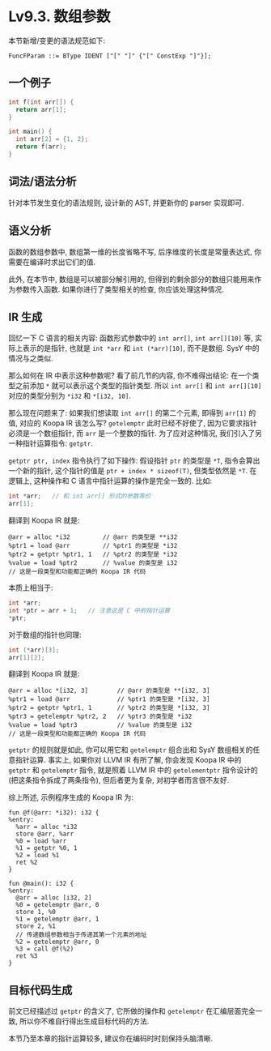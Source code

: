 # Lv9.3. 数组参数

本节新增/变更的语法规范如下:

```ebnf
FuncFParam ::= BType IDENT ["[" "]" {"[" ConstExp "]"}];
```

## 一个例子

```c
int f(int arr[]) {
  return arr[1];
}

int main() {
  int arr[2] = {1, 2};
  return f(arr);
}
```

## 词法/语法分析

针对本节发生变化的语法规则, 设计新的 AST, 并更新你的 parser 实现即可.

## 语义分析

函数的数组参数中, 数组第一维的长度省略不写, 后序维度的长度是常量表达式, 你需要在编译时求出它们的值.

此外, 在本节中, 数组是可以被部分解引用的, 但得到的剩余部分的数组只能用来作为参数传入函数. 如果你进行了类型相关的检查, 你应该处理这种情况.

## IR 生成

回忆一下 C 语言的相关内容: 函数形式参数中的 `int arr[]`, `int arr[][10]` 等, 实际上表示的是指针, 也就是 `int *arr` 和 `int (*arr)[10]`, 而不是数组. SysY 中的情况与之类似.

那么如何在 IR 中表示这种参数呢? 看了前几节的内容, 你不难得出结论: 在一个类型之前添加 `*` 就可以表示这个类型的指针类型. 所以 `int arr[]` 和 `int arr[][10]` 对应的类型分别为 `*i32` 和 `*[i32, 10]`.

那么现在问题来了: 如果我们想读取 `int arr[]` 的第二个元素, 即得到 `arr[1]` 的值, 对应的 Koopa IR 该怎么写? `getelemptr` 此时已经不好使了, 因为它要求指针必须是一个数组指针, 而 `arr` 是一个整数的指针. 为了应对这种情况, 我们引入了另一种指针运算指令: `getptr`.

`getptr ptr, index` 指令执行了如下操作: 假设指针 `ptr` 的类型是 `*T`, 指令会算出一个新的指针, 这个指针的值是 `ptr + index * sizeof(T)`, 但类型依然是 `*T`. 在逻辑上, 这种操作和 C 语言中指针运算的操作是完全一致的. 比如:

```c
int *arr;   // 和 int arr[] 形式的参数等价
arr[1];
```

翻译到 Koopa IR 就是:

```koopa
@arr = alloc *i32         // @arr 的类型是 **i32
%ptr1 = load @arr         // %ptr1 的类型是 *i32
%ptr2 = getptr %ptr1, 1   // %ptr2 的类型是 *i32
%value = load %ptr2       // %value 的类型是 i32
// 这是一段类型和功能都正确的 Koopa IR 代码
```

本质上相当于:

```c
int *arr;
int *ptr = arr + 1;   // 注意这是 C 中的指针运算
*ptr;
```

对于数组的指针也同理:

```c
int (*arr)[3];
arr[1][2];
```

翻译到 Koopa IR 就是:

```koopa
@arr = alloc *[i32, 3]        // @arr 的类型是 **[i32, 3]
%ptr1 = load @arr             // %ptr1 的类型是 *[i32, 3]
%ptr2 = getptr %ptr1, 1       // %ptr2 的类型是 *[i32, 3]
%ptr3 = getelemptr %ptr2, 2   // %ptr3 的类型是 *i32
%value = load %ptr3           // %value 的类型是 i32
// 这是一段类型和功能都正确的 Koopa IR 代码
```

`getptr` 的规则就是如此, 你可以用它和 `getelemptr` 组合出和 SysY 数组相关的任意指针运算. 事实上, 如果你对 LLVM IR 有所了解, 你会发现 Koopa IR 中的 `getptr` 和 `getelemptr` 指令, 就是照着 LLVM IR 中的 `getelementptr` 指令设计的 (把这条指令拆成了两条指令), 但后者更为复杂, 对初学者而言很不友好.

综上所述, 示例程序生成的 Koopa IR 为:

```koopa
fun @f(@arr: *i32): i32 {
%entry:
  %arr = alloc *i32
  store @arr, %arr
  %0 = load %arr
  %1 = getptr %0, 1
  %2 = load %1
  ret %2
}

fun @main(): i32 {
%entry:
  @arr = alloc [i32, 2]
  %0 = getelemptr @arr, 0
  store 1, %0
  %1 = getelemptr @arr, 1
  store 2, %1
  // 传递数组参数相当于传递其第一个元素的地址
  %2 = getelemptr @arr, 0
  %3 = call @f(%2)
  ret %3
}
```

## 目标代码生成

前文已经描述过 `getptr` 的含义了, 它所做的操作和 `getelemptr` 在汇编层面完全一致, 所以你不难自行得出生成目标代码的方法.

本节乃至本章的指针运算较多, 建议你在编码时时刻保持头脑清晰.
